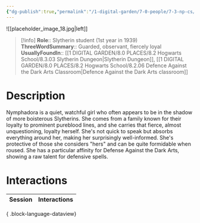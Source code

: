 ```yaml
---
{"dg-publish":true,"permalink":"/1-digital-garden/7-0-people/7-3-np-cs/nymphadora-goyle/","tags":["#person","hogwarts","student","slytherin","yr1","slug-club"]}
---
```


![[placeholder_image_18.jpg\|left]]
>[!info]
>**Role**:: Slytherin student (1st year in 1939)
>**ThreeWordSummary**:: Guarded, observant, fiercely loyal
>**UsuallyFoundIn**:: [[1 DIGITAL GARDEN/8.0 PLACES/8.2 Hogwarts School/8.3.03 Slytherin Dungeon\|Slytherin Dungeon]], [[1 DIGITAL GARDEN/8.0 PLACES/8.2 Hogwarts School/8.2.06 Defence Against the Dark Arts Classroom\|Defence Against the Dark Arts classroom]]

# Description

Nymphadora is a quiet, watchful girl who often appears to be in the shadow of more boisterous Slytherins. She comes from a family known for their loyalty to prominent pureblood lines, and she carries that fierce, almost unquestioning, loyalty herself. She's not quick to speak but absorbs everything around her, making her surprisingly well-informed. She's protective of those she considers "hers" and can be quite formidable when roused. She has a particular affinity for Defense Against the Dark Arts, showing a raw talent for defensive spells.

# Interactions

| Session | Interactions |
| ------- | ------------ |

{ .block-language-dataview}
